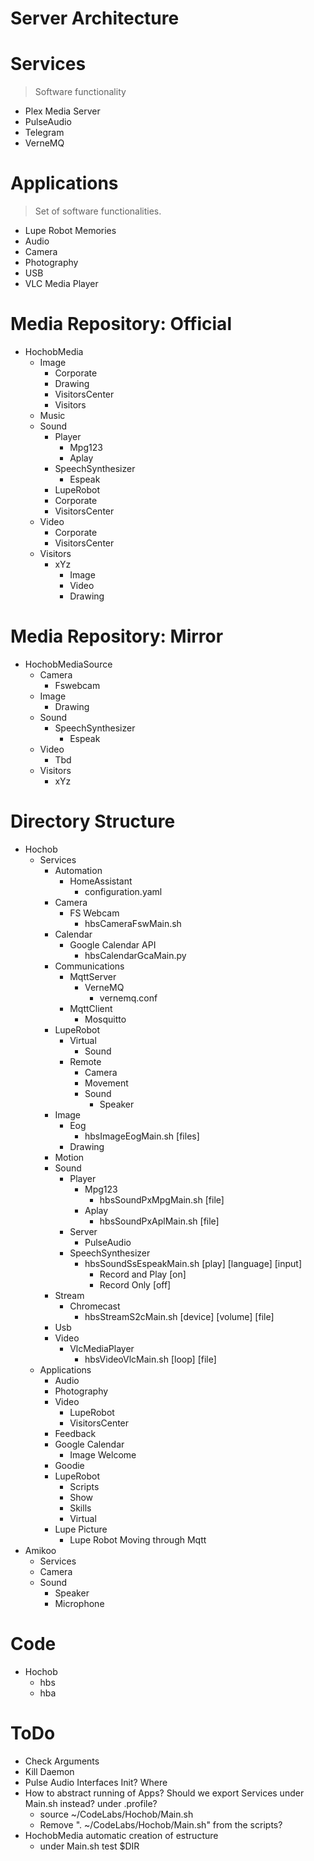 # Server Architecture

# Services

> Software functionality

- Plex Media Server
- PulseAudio
- Telegram
- VerneMQ

# Applications

> Set of software functionalities.

- Lupe Robot Memories
- Audio
- Camera
- Photography
- USB
- VLC Media Player


# Media Repository: Official

- HochobMedia
  - Image
    - Corporate
    - Drawing
    - VisitorsCenter
    - Visitors
  - Music
  - Sound
    - Player
      - Mpg123
      - Aplay
    - SpeechSynthesizer
      - Espeak
    - LupeRobot
    - Corporate
    - VisitorsCenter
  - Video
    - Corporate
    - VisitorsCenter
  - Visitors
    - xYz
      - Image
      - Video
      - Drawing

# Media Repository: Mirror

- HochobMediaSource
  - Camera
    - Fswebcam
  - Image
    - Drawing
  - Sound
    - SpeechSynthesizer
      - Espeak
  - Video
    - Tbd
  - Visitors
    - xYz

# Directory Structure

- Hochob
  - Services
    - Automation
      - HomeAssistant
        - configuration.yaml
    - Camera
      - FS Webcam
        - hbsCameraFswMain.sh
    - Calendar
      - Google Calendar API
        - hbsCalendarGcaMain.py
    - Communications
      - MqttServer
        - VerneMQ
          - vernemq.conf
      - MqttClient
        - Mosquitto
    - LupeRobot
      - Virtual
        - Sound
      - Remote
        - Camera
        - Movement
        - Sound
          - Speaker
    - Image
      - Eog
        - hbsImageEogMain.sh [files]
      - Drawing
    - Motion
    - Sound
      - Player
        - Mpg123
          - hbsSoundPxMpgMain.sh [file]
        - Aplay
          - hbsSoundPxAplMain.sh [file]
      - Server
        - PulseAudio
      - SpeechSynthesizer
        - hbsSoundSsEspeakMain.sh [play] [language] [input]
          - Record and Play [on]
          - Record Only [off]
    - Stream
      - Chromecast
        - hbsStreamS2cMain.sh [device] [volume] [file]
    - Usb
    - Video
      - VlcMediaPlayer
        - hbsVideoVlcMain.sh [loop] [file]
  - Applications
    - Audio
    - Photography
    - Video
      - LupeRobot
      - VisitorsCenter
    - Feedback
    - Google Calendar
      - Image Welcome
    - Goodie
    - LupeRobot
      - Scripts
      - Show
      - Skills
      - Virtual
    - Lupe Picture 
      - Lupe Robot Moving through Mqtt
- Amikoo
  - Services
  - Camera
  - Sound
    - Speaker
    - Microphone
  
# Code 

- Hochob
  - hbs
  - hba

# ToDo

- Check Arguments
- Kill Daemon
- Pulse Audio Interfaces Init? Where
- How to abstract running of Apps? Should we export Services under Main.sh instead? under .profile?
  - source ~/CodeLabs/Hochob/Main.sh
  - Remove ". ~/CodeLabs/Hochob/Main.sh" from the scripts?
- HochobMedia automatic creation of estructure
  - under Main.sh test $DIR